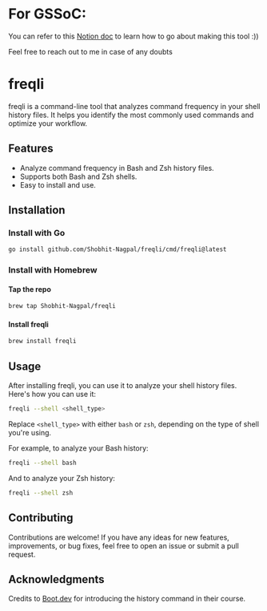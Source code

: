 # For GSSoC:
You can refer to this [Notion doc](https://shobhitnagpal.notion.site/Freqli-see-your-command-frequencies-e1580ad9d16b42dd8103724bdadd7944) to learn how to go about making this tool :))

Feel free to reach out to me in case of any doubts

# freqli

freqli is a command-line tool that analyzes command frequency in your shell history files. It helps you identify the most commonly used commands and optimize your workflow.

## Features

- Analyze command frequency in Bash and Zsh history files.
- Supports both Bash and Zsh shells.
- Easy to install and use.

## Installation

### Install with Go

```sh
go install github.com/Shobhit-Nagpal/freqli/cmd/freqli@latest
```

### Install with Homebrew

#### Tap the repo

```sh
brew tap Shobhit-Nagpal/freqli
```

#### Install freqli

```sh
brew install freqli
```

## Usage

After installing freqli, you can use it to analyze your shell history files. Here's how you can use it:

```sh
freqli --shell <shell_type>
```

Replace `<shell_type>` with either `bash` or `zsh`, depending on the type of shell you're using.

For example, to analyze your Bash history:

```sh
freqli --shell bash
```

And to analyze your Zsh history:

```sh
freqli --shell zsh
```

## Contributing

Contributions are welcome! If you have any ideas for new features, improvements, or bug fixes, feel free to open an issue or submit a pull request.

## Acknowledgments

Credits to [Boot.dev](https://boot.dev) for introducing the history command in their course.
